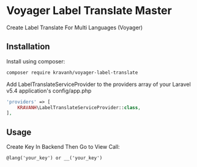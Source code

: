 # Voyager Label Translate Master

Create Label Translate For Multi Languages (Voyager)

## Installation

Install using composer:

```bash
composer require kravanh/voyager-label-translate
```

Add LabelTranslateServiceProvider to the providers array of your Laravel v5.4 application's config/app.php

```php
'providers' => [
    KRAVANH\LabelTranslateServiceProvider::class,
],
```

## Usage

Create Key In Backend Then Go to View Call:

```blade
@lang('your_key') or __('your_key')
